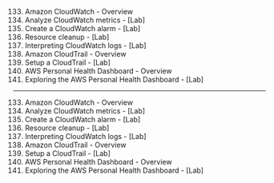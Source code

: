 133. Amazon CloudWatch - Overview
134. Analyze CloudWatch metrics - [Lab]
135. Create a CloudWatch alarm - [Lab]
136. Resource cleanup - [Lab]
137. Interpreting CloudWatch logs - [Lab]
138. Amazon CloudTrail - Overview
139. Setup a CloudTrail - [Lab]
140. AWS Personal Health Dashboard - Overview
141. Exploring the AWS Personal Health Dashboard - [Lab]

---

133. Amazon CloudWatch - Overview
134. Analyze CloudWatch metrics - [Lab]
135. Create a CloudWatch alarm - [Lab]
136. Resource cleanup - [Lab]
137. Interpreting CloudWatch logs - [Lab]
138. Amazon CloudTrail - Overview
139. Setup a CloudTrail - [Lab]
140. AWS Personal Health Dashboard - Overview
141. Exploring the AWS Personal Health Dashboard - [Lab]
